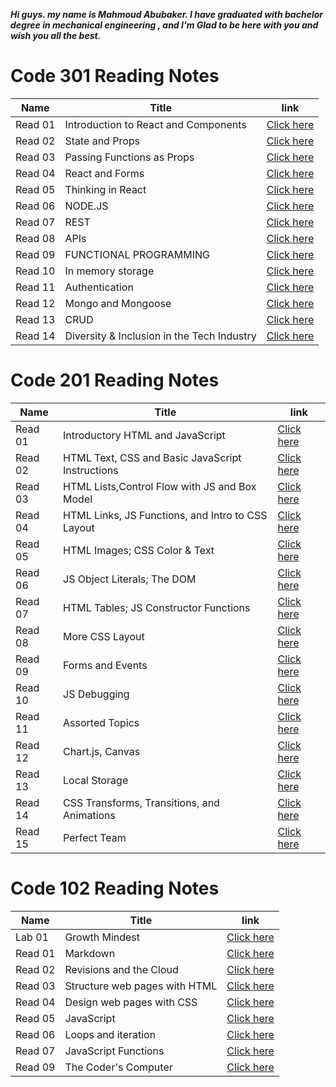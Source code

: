***Hi guys. my name is Mahmoud Abubaker. I have graduated with bachelor degree in mechanical engineering , and I'm Glad to be here with you and wish you all the best.***

# Code 301 Reading Notes

| Name  |   Title                                          |link              |
|-------|--------------------------------------------------|------------------|
|Read 01 |Introduction to React and Components             | [Click here](https://mahmoudabubaker9.github.io/reading-notes/Read301/Read301)           |
|Read 02 |State and Props                                  | [Click here](https://mahmoudabubaker9.github.io/reading-notes/Read301/Read302)           |
|Read 03 |Passing Functions as Props                       | [Click here](https://mahmoudabubaker9.github.io/reading-notes/Read301/Read303)           |
|Read 04 |React and Forms                                  | [Click here](https://mahmoudabubaker9.github.io/reading-notes/Read301/Read304)           |
|Read 05 |Thinking in React                                | [Click here](https://mahmoudabubaker9.github.io/reading-notes/Read301/Read305)           |
|Read 06 |NODE.JS                                          | [Click here](https://mahmoudabubaker9.github.io/reading-notes/Read301/Read306)           |
|Read 07 |REST                                             | [Click here](https://mahmoudabubaker9.github.io/reading-notes/Read301/Read307)           |
|Read 08 |APIs                                             | [Click here](https://mahmoudabubaker9.github.io/reading-notes/Read301/Read308)           |
|Read 09 |FUNCTIONAL PROGRAMMING                           | [Click here](https://mahmoudabubaker9.github.io/reading-notes/Read301/Read309)           |
|Read 10 |In memory storage                                | [Click here](https://mahmoudabubaker9.github.io/reading-notes/Read301/Read310)           |
|Read 11 |Authentication                                   | [Click here](https://mahmoudabubaker9.github.io/reading-notes/Read301/Read311)           |
|Read 12 |Mongo and Mongoose                               | [Click here](https://mahmoudabubaker9.github.io/reading-notes/Read301/Read312)           |
|Read 13 |CRUD                                             | [Click here](https://mahmoudabubaker9.github.io/reading-notes/Read301/Read313)           |
|Read 14 |Diversity & Inclusion in the Tech   Industry                                                   | [Click here](https://mahmoudabubaker9.github.io/reading-notes/Read301/Read314)           |

# Code 201 Reading Notes

| Name  |   Title                                          |link              |
|-------|--------------------------------------------------|------------------|
|Read 01 |Introductory HTML and JavaScript                 | [Click here](https://mahmoudabubaker9.github.io/reading-notes/Read201/Read201)           |
|Read 02 |HTML Text, CSS  and Basic JavaScript Instructions| [Click here](https://mahmoudabubaker9.github.io/reading-notes/Read201/Read202)           |
|Read 03 |HTML Lists,Control Flow with JS and Box Model    | [Click here](https://mahmoudabubaker9.github.io/reading-notes/Read201/Read203)           |
|Read 04 |HTML Links, JS Functions, and Intro to CSS Layout| [Click here](https://mahmoudabubaker9.github.io/reading-notes/Read201/Read204)           |
|Read 05 |HTML Images; CSS Color & Text                    | [Click here](https://mahmoudabubaker9.github.io/reading-notes/Read201/Read205)           |
|Read 06 |JS Object Literals; The DOM                      | [Click here](https://mahmoudabubaker9.github.io/reading-notes/Read201/Read206)           |
|Read 07 |HTML Tables; JS Constructor Functions            | [Click here](https://mahmoudabubaker9.github.io/reading-notes/Read201/Read207)           |
|Read 08 |More CSS Layout                                  | [Click here](https://mahmoudabubaker9.github.io/reading-notes/Read201/Read208)           |
|Read 09 |Forms and Events                                 | [Click here](https://mahmoudabubaker9.github.io/reading-notes/Read201/Read209)           |
|Read 10 |JS Debugging                                     | [Click here](https://mahmoudabubaker9.github.io/reading-notes/Read201/Read210)           |
|Read 11 |Assorted Topics                                  | [Click here](https://mahmoudabubaker9.github.io/reading-notes/Read201/Read211)           |
|Read 12 |Chart.js, Canvas                                 | [Click here](https://mahmoudabubaker9.github.io/reading-notes/Read201/Read212)           |
|Read 13 |Local Storage                                    | [Click here](https://mahmoudabubaker9.github.io/reading-notes/Read201/Read213)           |
|Read 14 |CSS Transforms, Transitions, and Animations      | [Click here](https://mahmoudabubaker9.github.io/reading-notes/Read201/Read214)           |
|Read 15 |Perfect Team                                     | [Click here](https://mahmoudabubaker9.github.io/reading-notes/Read201/Read215)           |


# Code 102 Reading Notes

| Name  |   Title                       |link              |
|-------|------------------------------ |------------------|
|Lab 01 | Growth Mindest                | [Click here](https://mahmoudabubaker9.github.io/reading-notes/Read102/Lab01)   |
|Read 01| Markdown                      | [Click here](https://mahmoudabubaker9.github.io/reading-notes/Read102/Read01)  |
|Read 02| Revisions and the Cloud       | [Click here](https://mahmoudabubaker9.github.io/reading-notes/Read102/Read02)  |
|Read 03| Structure web pages with HTML | [Click here](https://mahmoudabubaker9.github.io/reading-notes/Read102/Read03)  |
|Read 04| Design web pages with CSS     | [Click here](https://mahmoudabubaker9.github.io/reading-notes/Read102/Read04)  |
|Read 05| JavaScript                    | [Click here](https://mahmoudabubaker9.github.io/reading-notes/Read102/Read05)  |
|Read 06| Loops and iteration           | [Click here](https://mahmoudabubaker9.github.io/reading-notes/Read102/Read06)  |
|Read 07| JavaScript Functions          | [Click here](https://mahmoudabubaker9.github.io/reading-notes/Read102/Read07)  |
|Read 09| The Coder's Computer          | [Click here](https://mahmoudabubaker9.github.io/reading-notes/Read102/Read09)  |
